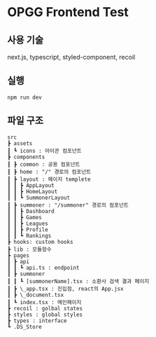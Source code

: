 # OPGG Frontend Test

## 사용 기술

next.js, typescript, styled-component, recoil

## 실행

```
npm run dev
```

## 파일 구조

```
src
┣ assets
┃ ┗ icons : 아이콘 컴포넌트
┣ components
┃ ┣ common : 공용 컴포넌트
┃ ┣ home : "/" 경로의 컴포넌트
┃ ┣ layout : 페이지 templete
┃ ┃ ┣ AppLayout
┃ ┃ ┣ HomeLayout
┃ ┃ ┗ SummonerLayout
┃ ┣ summoner : "/summoner" 경로의 컴포넌트
┃ ┃ ┣ Dashboard
┃ ┃ ┣ Games
┃ ┃ ┣ Leagues
┃ ┃ ┣ Profile
┃ ┃ ┗ Rankings
┣ hooks: custom hooks
┣ lib : 모듈함수
┣ pages
┃ ┣ api
┃ ┃ ┗ api.ts : endpoint
┃ ┣ summoner
┃ ┃ ┗ [summonerName].tsx : 소환사 검색 결과 페이지
┃ ┣ \_app.tsx : 진입점, react의 App.jsx
┃ ┣ \_document.tsx
┃ ┗ index.tsx : 메인페이지
┣ recoil : golbal states
┣ styles : global styles
┣ types : interface
┗ .DS_Store
```
